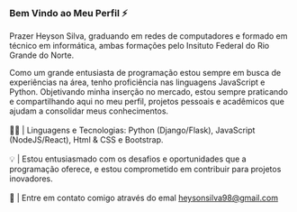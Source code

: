### Bem Vindo ao Meu Perfil ⚡ 
Prazer Heyson Silva, graduando em redes de computadores e formado em técnico em informática, ambas formações pelo Insituto Federal do Rio Grande do Norte. <br>

Como um grande entusiasta de programação estou sempre em busca de experiências na área, tenho proficiência nas linguagens JavaScript e Python. 
Objetivando minha inserção no mercado, estou sempre praticando e compartilhando aqui no meu perfil, projetos pessoais e acadêmicos que ajudam a consolidar meus conhecimentos.
<br> <br>
👨‍💻 | Linguagens e Tecnologias: Python (Django/Flask), JavaScript (NodeJS/React), Html & CSS e Bootstrap.
<br> <br>
💡 | Estou entusiasmado com os desafios e oportunidades que a programação oferece, e estou comprometido em contribuir para projetos inovadores.
<br> <br>
📩 | Entre em contato comigo através do emal heysonsilva98@gmail.com 



